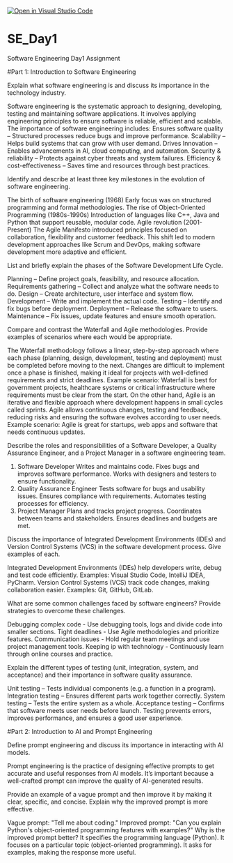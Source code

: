 [![Open in Visual Studio Code](https://classroom.github.com/assets/open-in-vscode-2e0aaae1b6195c2367325f4f02e2d04e9abb55f0b24a779b69b11b9e10269abc.svg)](https://classroom.github.com/online_ide?assignment_repo_id=18389837&assignment_repo_type=AssignmentRepo)
# SE_Day1
Software Engineering Day1 Assignment

#Part 1: Introduction to Software Engineering

Explain what software engineering is and discuss its importance in the technology industry.

Software engineering is the systematic approach to designing, developing, testing and maintaining software applications. It involves applying engineering principles to ensure software is reliable, efficient and scalable.
The importance of software engineering includes:
Ensures software quality – Structured processes reduce bugs and improve performance.
Scalability – Helps build systems that can grow with user demand.
Drives Innovation – Enables advancements in AI, cloud computing, and automation.
Security & reliability – Protects against cyber threats and system failures.
Efficiency & cost-effectiveness – Saves time and resources through best practices.

Identify and describe at least three key milestones in the evolution of software engineering.

The birth of software engineering (1968)
Early focus was on structured programming and formal methodologies.
The rise of Object-Oriented Programming (1980s-1990s)
Introduction of languages like C++, Java and Python that support reusable, modular code.
Agile revolution (2001-Present)
The Agile Manifesto introduced principles focused on collaboration, flexibility and customer feedback.
This shift led to modern development approaches like Scrum and DevOps, making software development more adaptive and efficient.

List and briefly explain the phases of the Software Development Life Cycle.

Planning – Define project goals, feasibility, and resource allocation.
Requirements gathering – Collect and analyze what the software needs to do.
Design – Create architecture, user interface and system flow.
Development – Write and implement the actual code.
Testing – Identify and fix bugs before deployment.
Deployment – Release the software to users.
Maintenance – Fix issues, update features and ensure smooth operation.

Compare and contrast the Waterfall and Agile methodologies. Provide examples of scenarios where each would be appropriate.

The Waterfall methodology follows a linear, step-by-step approach where each phase (planning, design, development, testing and deployment) must be completed before moving to the next. Changes are difficult to implement once a phase is finished, making it ideal for projects with well-defined requirements and strict deadlines.
Example scenario:
Waterfall is best for government projects, healthcare systems or critical infrastructure where requirements must be clear from the start.
On the other hand, Agile is an iterative and flexible approach where development happens in small cycles called sprints. Agile allows continuous changes, testing and feedback, reducing risks and ensuring the software evolves according to user needs.
Example scenario:
Agile is great for startups, web apps and software that needs continuous updates.

Describe the roles and responsibilities of a Software Developer, a Quality Assurance Engineer, and a Project Manager in a software engineering team.

1. Software Developer
Writes and maintains code.
Fixes bugs and improves software performance.
Works with designers and testers to ensure functionality.
2. Quality Assurance Engineer
Tests software for bugs and usability issues.
Ensures compliance with requirements.
Automates testing processes for efficiency.
3. Project Manager
Plans and tracks project progress.
Coordinates between teams and stakeholders.
Ensures deadlines and budgets are met.

Discuss the importance of Integrated Development Environments (IDEs) and Version Control Systems (VCS) in the software development process. Give examples of each.

Integrated Development Environments (IDEs) help developers write, debug and test code efficiently.
Examples: Visual Studio Code, IntelliJ IDEA, PyCharm.
Version Control Systems (VCS) track code changes, making collaboration easier.
Examples: Git, GitHub, GitLab.

What are some common challenges faced by software engineers? Provide strategies to overcome these challenges.

Debugging complex code - Use debugging tools, logs and divide code into smaller sections.
Tight deadlines - Use Agile methodologies and prioritize features.
Communication issues - Hold regular team meetings and use project management tools.
Keeping ip with technology - Continuously learn through online courses and practice.

Explain the different types of testing (unit, integration, system, and acceptance) and their importance in software quality assurance.

Unit testing – Tests individual components (e.g. a function in a program).
Integration testing – Ensures different parts work together correctly.
System testing – Tests the entire system as a whole.
Acceptance testing – Confirms that software meets user needs before launch.
Testing prevents errors, improves performance, and ensures a good user experience.

#Part 2: Introduction to AI and Prompt Engineering


Define prompt engineering and discuss its importance in interacting with AI models.

Prompt engineering is the practice of designing effective prompts to get accurate and useful responses from AI models. It’s important because a well-crafted prompt can improve the quality of AI-generated results.

Provide an example of a vague prompt and then improve it by making it clear, specific, and concise. Explain why the improved prompt is more effective.

Vague prompt: "Tell me about coding."
Improved prompt: "Can you explain Python's object-oriented programming features with examples?"
Why is the improved prompt better?
It specifies the programming language (Python).
It focuses on a particular topic (object-oriented programming).
It asks for examples, making the response more useful.
